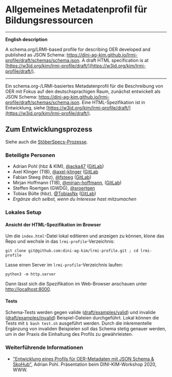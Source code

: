 # Allgemeines Metadatenprofil für Bildungsressourcen

---

**English description**

A schema.org/LRMI-based profile for describing OER developed and published as JSON Schema: <https://dini-ag-kim.github.io/lrmi-profile/draft/schemas/schema.json>. A draft HTML specification is at [https://w3id.org/kim/lrmi-profile/draft/](https://w3id.org/kim/lrmi-profile/draft/).

---

Ein schema.org-/LRMI-basiertes Metadatenprofil für die Beschreibung von OER mit Fokus auf den deutschsprachigen Raum, zunächst entwickelt als JSON Schema: <https://dini-ag-kim.github.io/lrmi-profile/draft/schemas/schema.json>. Eine HTML-Spezifikation ist in Entwicklung, siehe [https://w3id.org/kim/lrmi-profile/draft/](https://w3id.org/kim/lrmi-profile/draft/).

## Zum Entwicklungsprozess

Siehe auch die [StöberSpecs-Prozesse](https://github.com/dini-ag-kim/oer-stoeberspecs).

### Beteiligte Personen

- Adrian Pohl (hbz & KIM), [@acka47](https://github.com/acka47) ([GitLab](https://gitlab.com/acka47))
- Axel Klinger (TIB), [@axel-klinger](https://github.com/axel-klinger) ([GitLab](https://gitlab.com/axel-klinger)
- Fabian Steeg (hbz), [@fsteeg](https://github.com/fsteeg) ([GitLab](https://gitlab.com/fsteeg))
- Mirjan Hoffmann (TIB), [@mirjan-hoffmann](https://github.com/mirjan-hoffmann), ([GitLab](https://gitlab.com/mirjan))
- Steffen Roertgen (GWDG), [@sroertgen](https://github.com/sroertgen)
- Tobias Bülte (hbz), [@TobiasNx](https://github.com/TobiasNx) ([GitLab](https://gitlab.com/TobiasNx))
- *Ergänze dich selbst, wenn du Interesse hast mitzumachen*

### Lokales Setup

#### Ansicht der HTML-Spezifikation im Browser


Um die `index.html`-Datei lokal editieren und anzeigen zu können, klone das Repo und wechsle in das `lrmi-profile`-Verzeichnis:

`git clone git@github.com:dini-ag-kim/lrmi-profile.git ; cd lrmi-profile`

Lasse einen Server im `lrmi-profile`-Verzeichnis laufen:

`python3 -m http.server`

Dann lässt sich die Spezifikation im Web-Browser anschauen unter [http://localhost:8000](http://localhost:8000).

#### Tests

Schema-Tests werden gegen valide ([draft/examples/valid](https://github.com/dini-ag-kim/lrmi-profile/tree/master/draft/examples/valid)) und invalide ([draft/examples/invalid](https://github.com/dini-ag-kim/lrmi-profile/tree/master/draft/examples/invalid)) Beispiel-Dateien durchgeführt. Lokal können die Tests mit `$ bash test.sh` ausgeführt werden. Durch die inkrementelle Ergänzung von invaliden Beispielen soll das Schema stetig genauer werden, um in der Praxis die Einhaltung des Profils zu gewährleisten.

### Weiterführende Informationen

- ["Entwicklung eines Profils für OER-Metadaten mit JSON Schema & SkoHub"](http://slides.lobid.org/kim-ws-2020/), Adrian Pohl. Präsentation beim DINI-KIM-Workshop 2020, WWW.
